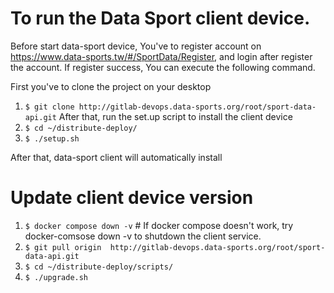 # To run the Data Sport client device.
Before start data-sport device, You've to register account on https://www.data-sports.tw/#/SportData/Register, and login after register the account. If register success, You can execute the following command.

First you've to clone the project on your desktop
1. `$ git clone http://gitlab-devops.data-sports.org/root/sport-data-api.git`
After that,  run the set.up script to install the client device
2. `$ cd ~/distribute-deploy/`
3. `$ ./setup.sh`

After that, data-sport client will automatically install 

# Update client device version
1. `$ docker compose down -v` # If docker compose doesn't work, try docker-comsose down -v to shutdown the client service. 
2. `$ git pull origin  http://gitlab-devops.data-sports.org/root/sport-data-api.git`
3. `$ cd ~/distribute-deploy/scripts/`
4. `$ ./upgrade.sh`
